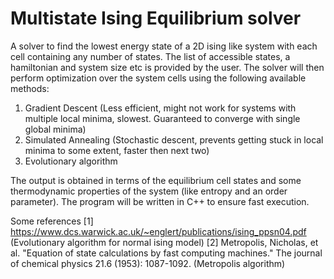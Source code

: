 # Multistate Ising Equilibrium solver

A solver to find the lowest energy state of a 2D ising like system with each cell containing any number of states. The list of accessible states, a hamiltonian and system size etc is provided by the user. The solver will then perform optimization over the system cells using the following available methods:

1. Gradient Descent (Less efficient, might not work for systems with multiple local minima, slowest. Guaranteed to converge with single global minima)
2. Simulated Annealing (Stochastic descent, prevents getting stuck in local minima to some extent, faster then next two) 
3. Evolutionary algorithm 

The output is obtained in terms of the equilibrium cell states and some thermodynamic properties of the system (like entropy and an order parameter). The program will be written in C++ to ensure fast execution.

Some references
[1] https://www.dcs.warwick.ac.uk/~englert/publications/ising_ppsn04.pdf  (Evolutionary algorithm for normal ising model)
[2] Metropolis, Nicholas, et al. "Equation of state calculations by fast computing machines." The journal of chemical physics 21.6 (1953): 1087-1092. (Metropolis algorithm)

